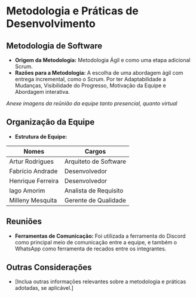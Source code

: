# Metodologia e Práticas de Desenvolvimento

## Metodologia de Software
- **Origem da Metodologia:** Metodologia Ágil e como uma etapa adicional Scrum.
- **Razões para a Metodologia:** A escolha de uma abordagem ágil com entrega incremental, como o Scrum. Por ter Adaptabilidade a Mudanças, Visibilidade do Progresso, Motivação da Equipe e Abordagem interativa.


*Anexe imagens da reũnião da equipe tanto presencial, quanto virtual*

## Organização da Equipe
- **Estrutura de Equipe:** 

| Nomes | Cargos | 
| -------| ------------ | 
| Artur Rodrigues | Arquiteto de Software | 
| Fabrício Andrade | Desenvolvedor |
| Henrique Ferreira | Desenvolvedor |
| Iago Amorim | Analista de Requisito |
| Milleny Mesquita | Gerente de Qualidade |


## Reuniões

- **Ferramentas de Comunicação:** Foi utilizada a ferramenta do Discord como principal meio de comunicação entre a equipe, e também o WhatsApp como ferramenta de recados entre os integrantes.


## Outras Considerações
- [Inclua outras informações relevantes sobre a metodologia e práticas adotadas, se aplicável.]

